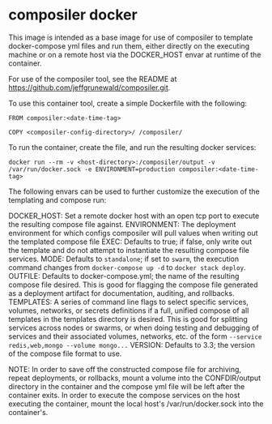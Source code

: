composiler docker
=================

This image is intended as a base image for use of composiler to
template docker-compose yml files and run them, either directly
on the executing machine or on a remote host via the DOCKER_HOST
envar at runtime of the container.

For use of the composiler tool, see the README at 
https://github.com/jeffgrunewald/composiler.git.

To use this container tool, create a simple Dockerfile with the
following:
```
FROM composiler:<date-time-tag>

COPY <composiler-config-directory>/ /composiler/
```

To run the container, create the file, and run the resulting docker
services:

`docker run --rm -v <host-directory>:/composiler/output -v /var/run/docker.sock -e ENVIRONMENT=production composiler:<date-time-tag>`

The following envars can be used to further customize the execution
of the templating and compose run:

DOCKER_HOST: Set a remote docker host with an open tcp port to execute
             the resulting compose file against.
ENVIRONMENT: The deployment environment for which configs composiler
             will pull values when writing out the templated compose file
EXEC:        Defaults to true; if false, only write out the template and
             do not attempt to instantiate the resulting compose file services.
MODE:        Defaults to `standalone`; if set to `swarm`, the execution
             command changes from `docker-compose up -d` to `docker stack deploy`.
OUTFILE:     Defaults to docker-compose.yml; the name of the resulting
             compose file desired. This is good for flagging the compose
             file generated as a deployment artifact for documentation,
             auditing, and rollbacks.
TEMPLATES:   A series of command line flags to select specific services,
             volumes, networks, or secrets definitions if a full, unified
             compose of all templates in the templates directory is
             desired. This is good for splitting services across nodes or
             swarms, or when doing testing and debugging of services and
             their associated volumes, networks, etc.
             of the form `--service redis,web,mongo --volume mongo...`
VERSION:     Defaults to 3.3; the version of the compose file format to use.

NOTE: In order to save off the constructed compose file for archiving, repeat
      deployments, or rollbacks, mount a volume into the CONFDIR/output directory
      in the container and the compose yml file will be left after the container
      exits. In order to execute the compose services on the host executing the
      container, mount the local host's /var/run/docker.sock into the container's.
